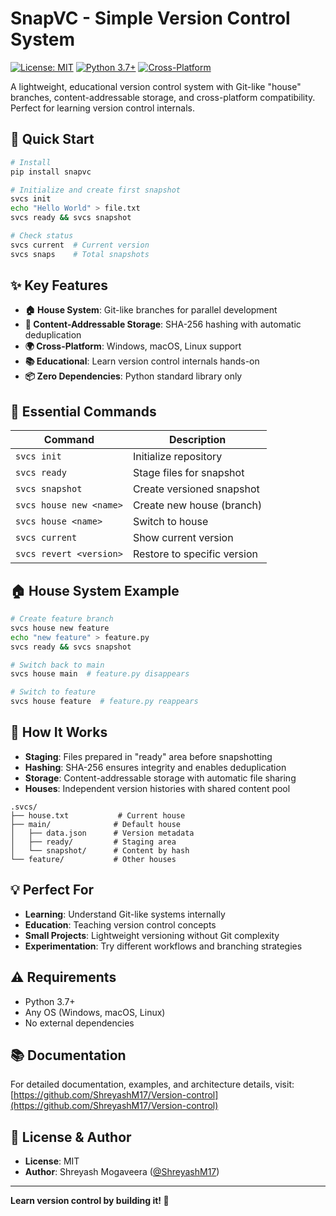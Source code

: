 # SnapVC - Simple Version Control System

[![License: MIT](https://img.shields.io/badge/License-MIT-yellow.svg)](https://opensource.org/licenses/MIT)
[![Python 3.7+](https://img.shields.io/badge/python-3.7+-blue.svg)](https://www.python.org/downloads/)
[![Cross-Platform](https://img.shields.io/badge/platform-Windows%20%7C%20macOS%20%7C%20Linux-lightgrey)](https://github.com/ShreyashM17/Version-control)

A lightweight, educational version control system with Git-like "house" branches, content-addressable storage, and cross-platform compatibility. Perfect for learning version control internals.

## 🚀 Quick Start

```bash
# Install
pip install snapvc

# Initialize and create first snapshot
svcs init
echo "Hello World" > file.txt
svcs ready && svcs snapshot

# Check status
svcs current  # Current version
svcs snaps    # Total snapshots
```

## ✨ Key Features

- **🏠 House System**: Git-like branches for parallel development
- **📸 Content-Addressable Storage**: SHA-256 hashing with automatic deduplication
- **🌍 Cross-Platform**: Windows, macOS, Linux support
- **📚 Educational**: Learn version control internals hands-on
- **📦 Zero Dependencies**: Python standard library only

## 📖 Essential Commands

| Command | Description |
|---------|-------------|
| `svcs init` | Initialize repository |
| `svcs ready` | Stage files for snapshot |
| `svcs snapshot` | Create versioned snapshot |
| `svcs house new <name>` | Create new house (branch) |
| `svcs house <name>` | Switch to house |
| `svcs current` | Show current version |
| `svcs revert <version>` | Restore to specific version |

## 🏠 House System Example

```bash
# Create feature branch
svcs house new feature
echo "new feature" > feature.py
svcs ready && svcs snapshot

# Switch back to main
svcs house main  # feature.py disappears

# Switch to feature
svcs house feature  # feature.py reappears
```

## 🔧 How It Works

- **Staging**: Files prepared in "ready" area before snapshotting
- **Hashing**: SHA-256 ensures integrity and enables deduplication
- **Storage**: Content-addressable storage with automatic file sharing
- **Houses**: Independent version histories with shared content pool

```
.svcs/
├── house.txt           # Current house
├── main/              # Default house
│   ├── data.json      # Version metadata
│   ├── ready/         # Staging area
│   └── snapshot/      # Content by hash
└── feature/           # Other houses
```

## 💡 Perfect For

- **Learning**: Understand Git-like systems internally
- **Education**: Teaching version control concepts
- **Small Projects**: Lightweight versioning without Git complexity
- **Experimentation**: Try different workflows and branching strategies

## ⚠️ Requirements

- Python 3.7+
- Any OS (Windows, macOS, Linux)
- No external dependencies

## 📚 Documentation

For detailed documentation, examples, and architecture details, visit:
[https://github.com/ShreyashM17/Version-control](https://github.com/ShreyashM17/Version-control)

## 📝 License & Author

- **License**: MIT
- **Author**: Shreyash Mogaveera ([@ShreyashM17](https://github.com/ShreyashM17))

---

**Learn version control by building it! 🚀** 
